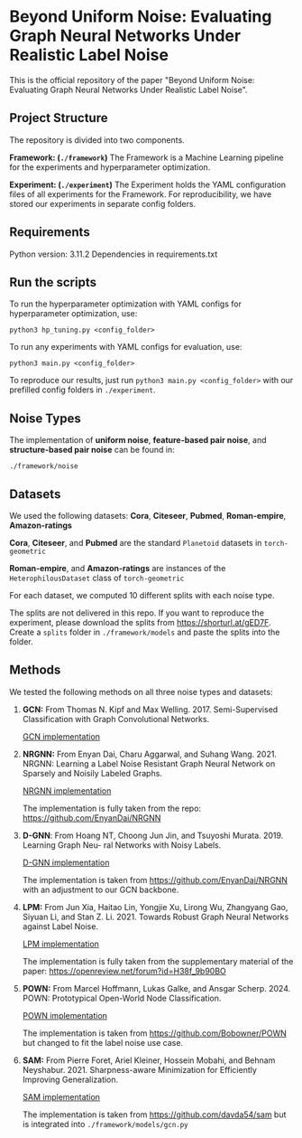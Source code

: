 # Beyond Uniform Noise: Evaluating Graph Neural Networks Under Realistic Label Noise

This is the official repository of the paper "Beyond Uniform Noise: Evaluating Graph Neural Networks Under Realistic Label Noise".


## Project Structure

The repository is divided into two components.

**Framework: (```./framework```)**
The Framework is a Machine Learning pipeline for the experiments and hyperparameter optimization.

**Experiment: (```./experiment```)**
The Experiment holds the YAML configuration files of all experiments for the Framework.
For reproducibility, we have stored our experiments in separate config folders.


## Requirements

Python version: 3.11.2 Dependencies in requirements.txt

## Run the scripts

To run the hyperparameter optimization with YAML configs for hyperparameter optimization, use:

```python3 hp_tuning.py <config_folder>```

To run any experiments with YAML configs for evaluation, use:

```python3 main.py <config_folder>```

To reproduce our results, just run ```python3 main.py <config_folder>``` with our prefilled config folders in ```./experiment```.


## Noise Types

The implementation of **uniform noise**, **feature-based pair noise**, and **structure-based pair noise** can be found in:

```./framework/noise```

## Datasets

We used the following datasets: **Cora**, **Citeseer**, **Pubmed**, **Roman-empire**, **Amazon-ratings**

**Cora**, **Citeseer**, and **Pubmed** are the standard ```Planetoid``` datasets in ```torch-geometric```

**Roman-empire**, and **Amazon-ratings** are instances of the ```HeterophilousDataset``` class of ```torch-geometric```

For each dataset, we computed 10 different splits with each noise type.

The splits are not delivered in this repo. If you want to reproduce the experiment, please download the splits from https://shorturl.at/gED7F.
Create a ```splits``` folder in ```./framework/models``` and paste the splits into the folder.

## Methods

We tested the following methods on all three noise types and datasets:

1. **GCN:**
From Thomas N. Kipf and Max Welling. 2017. Semi-Supervised Classification
with Graph Convolutional Networks. 

    [GCN implementation](./framework/models/gcn.py)

2. **NRGNN:** From Enyan Dai, Charu Aggarwal, and Suhang Wang. 2021. NRGNN: Learning a
Label Noise Resistant Graph Neural Network on Sparsely and Noisily Labeled
Graphs.

    [NRGNN implementation](./framework/models/nrgnn.py)
    
    The implementation is fully taken from the repo: https://github.com/EnyanDai/NRGNN
3. **D-GNN**: From Hoang NT, Choong Jun Jin, and Tsuyoshi Murata. 2019. Learning Graph Neu-
ral Networks with Noisy Labels.

    [D-GNN implementation](./framework/models/dgnn.py)
    
    The implementation is taken from https://github.com/EnyanDai/NRGNN with an adjustment to our GCN backbone.

4. **LPM:** From Jun Xia, Haitao Lin, Yongjie Xu, Lirong Wu, Zhangyang Gao, Siyuan Li, and
Stan Z. Li. 2021. Towards Robust Graph Neural Networks against Label Noise.

    [LPM implementation](./framework/models/lpm.py)

    The implementation is fully taken from the supplementary material of the paper: https://openreview.net/forum?id=H38f_9b90BO

5. **POWN:** From Marcel Hoffmann, Lukas Galke, and Ansgar Scherp. 2024. POWN: Prototypical
Open-World Node Classification.

    [POWN implementation](./framework/models/pown.py)

    The implementation is taken from https://github.com/Bobowner/POWN but changed to fit the label noise use case.

6. **SAM:** From Pierre Foret, Ariel Kleiner, Hossein Mobahi, and Behnam Neyshabur. 2021.
Sharpness-aware Minimization for Efficiently Improving Generalization.

    [SAM implementation](./framework/models/sam.py)
    
    The implementation is taken from https://github.com/davda54/sam but is integrated into ```./framework/models/gcn.py```
